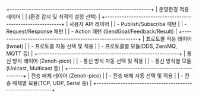 +-----------------------------------------------------------+
|                      운영환경 적응 레이어                   |
|             (환경 감지 및 최적의 설정 선택)                |
+-----------------------------------------------------------+
|                     사용자 API 레이어                      |
|   - Publish/Subscribe 패턴                                |
|   - Request/Response 패턴                                 |
|   - Action 패턴 (SendGoal/Feedback/Result)                |
+-----------------------------------------------------------+
|                    프로토콜 적응 레이어    (lwnet)        |
|   - 프로토콜 자동 선택 및 적용                            |
|   - 프로토콜별 모듈(DDS, ZeroMQ, MQTT 등)                 |
+-----------------------------------------------------------+
|                     통신 방식 레이어  (Zenoh-pico)       |
|   - 통신 방식 자동 선택 및 적용                           |
|   - 통신 방식별 모듈(Unicast, Multicast 등)               |
+-----------------------------------------------------------+
|                     전송 매체 레이어  (Zenoh-pico)       |
|   - 전송 매체 자동 선택 및 적용                           |
|   - 전송 매체별 모듈(TCP, UDP, Serial 등)                 |
+-----------------------------------------------------------+